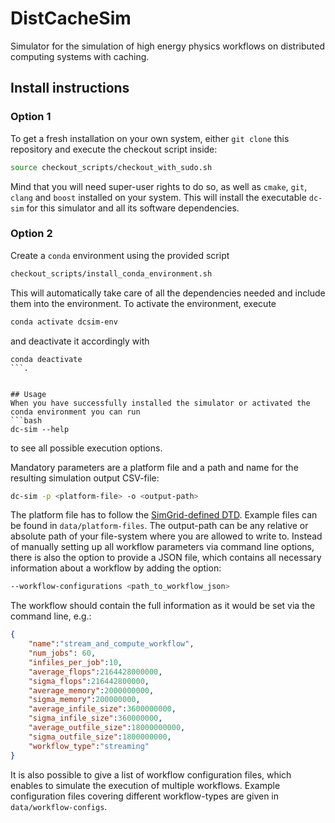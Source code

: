 # DistCacheSim

Simulator for the simulation of high energy physics workflows on distributed computing systems with caching.


## Install instructions

### Option 1
To get a fresh installation on your own system, either `git clone` this repository and execute the checkout script inside:
```bash
source checkout_scripts/checkout_with_sudo.sh
```
Mind that you will need super-user rights to do so, as well as `cmake`, `git`, `clang` and `boost` installed on your system.
This will install the executable `dc-sim` for this simulator and all its software dependencies.

### Option 2
Create a `conda` environment using the provided script
```bash
checkout_scripts/install_conda_environment.sh
```
This will automatically take care of all the dependencies needed and include them into the environment.
To activate the environment, execute
```bash
conda activate dcsim-env
```
and deactivate it accordingly with 
```
conda deactivate
```.


## Usage
When you have successfully installed the simulator or activated the conda environment you can run
```bash
dc-sim --help
```
to see all possible execution options. 

Mandatory parameters are a platform file and a path and name for the resulting simulation output CSV-file:
```bash
dc-sim -p <platform-file> -o <output-path>
```
The platform file has to follow the [SimGrid-defined DTD](https://simgrid.org/doc/latest/Platform.html).
Example files can be found in `data/platform-files`.
The output-path can be any relative or absolute path of your file-system where you are allowed to write to.
Instead of manually setting up all workflow parameters via command line options, 
there is also the option to provide a JSON file, which contains all necessary information about a workflow by adding the option:
```bash
--workflow-configurations <path_to_workflow_json>
```
The workflow should contain the full information as it would be set via the command line, e.g.:
```json
{
    "name":"stream_and_compute_workflow",
    "num_jobs": 60,
    "infiles_per_job":10,
    "average_flops":2164428000000,
    "sigma_flops":216442800000,
    "average_memory":2000000000,
    "sigma_memory":200000000,
    "average_infile_size":3600000000,
    "sigma_infile_size":360000000,
    "average_outfile_size":18000000000,
    "sigma_outfile_size":1800000000,
    "workflow_type":"streaming"
}
```
It is also possible to give a list of workflow configuration files, which enables to simulate the execution of multiple workflows.
Example configuration files covering different workflow-types are given in `data/workflow-configs`.
